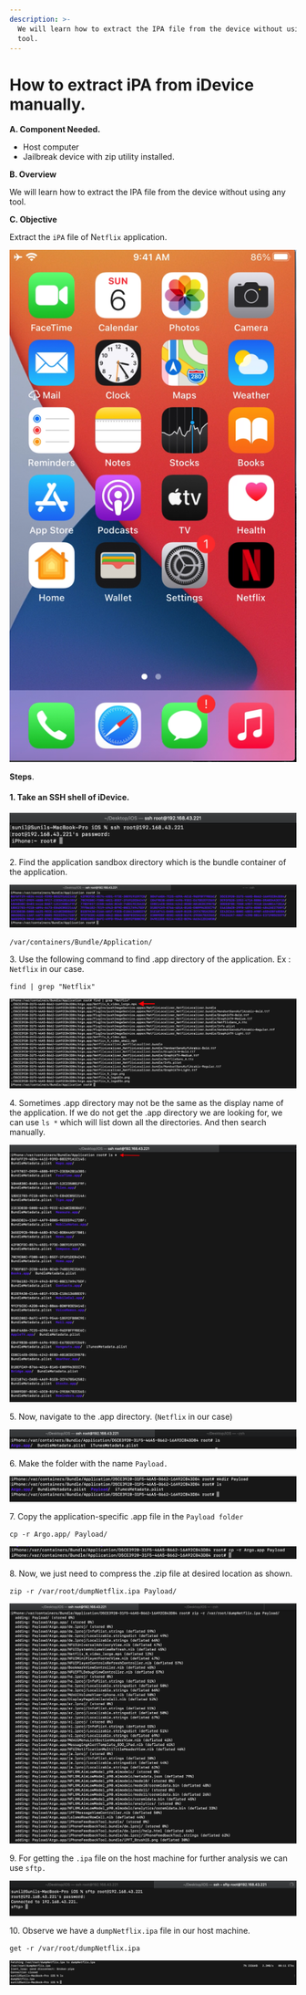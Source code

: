 ```yaml
---
description: >-
  We will learn how to extract the IPA file from the device without using any
  tool.
---
```


# How to extract iPA from iDevice manually.

**A. Component Needed.**

* Host computer
* Jailbreak device with zip utility installed.&#x20;

**B. Overview**

We will learn how to extract the IPA file from the device without using any tool.

**C. Objective**

Extract the `iPA` file of N`etflix` application.

![Jailbreak iPhone](<../../.gitbook/assets/image (26).png>)

**Steps**.

#### **1. Take an SSH shell of iDevice.**

<div align="center">

<img src="../../.gitbook/assets/image (22).png" alt="">

</div>

2\. Find the application sandbox directory which is the bundle container of the application.

<div align="center">

<img src="../../.gitbook/assets/image (17).png" alt="">

</div>

```
/var/containers/Bundle/Application/
```

3\. Use the following command to find  .app directory of the application. Ex : `Netflix` in our case.

```
find | grep "Netflix"
```

<div align="left">

<img src="../../.gitbook/assets/image (7).png" alt="">

</div>

4\. Sometimes .app directory may not be the same as the display name of the application. If we do not get the .app directory we are looking for, we can use `ls *` which will list down all the directories. And then search manually.

![](<../../.gitbook/assets/image (30).png>)

5\. Now, navigate to the .app directory. (`Netflix` in our case)

![](<../../.gitbook/assets/image (29).png>)

6\. Make the folder with the name `Payload.`

![](<../../.gitbook/assets/image (43).png>)

7\. Copy the application-specific .app file in the `Payload folder`&#x20;

```
cp -r Argo.app/ Payload/
```

![](<../../.gitbook/assets/image (35).png>)

8\. Now, we just need to compress the .zip file at desired location as shown.

```
zip -r /var/root/dumpNetflix.ipa Payload/
```

![](<../../.gitbook/assets/image (41).png>)

9\. For getting the `.ipa` file on the host machine for further analysis we can use `sftp.`

![](<../../.gitbook/assets/image (32).png>)

10\. Observe we have a `dumpNetflix.ipa` file in our host machine.&#x20;

```
get -r /var/root/dumpNetflix.ipa
```

![](<../../.gitbook/assets/image (9).png>)



